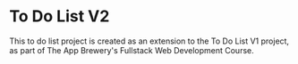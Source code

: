 # To Do List V2

This to do list project is created as an extension to the To Do List V1 project, as part of The App Brewery's Fullstack Web Development Course.
